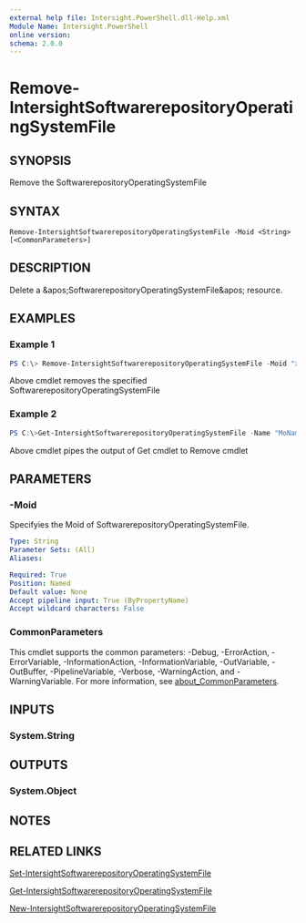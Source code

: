 ```yaml
---
external help file: Intersight.PowerShell.dll-Help.xml
Module Name: Intersight.PowerShell
online version:
schema: 2.0.0
---
```


# Remove-IntersightSoftwarerepositoryOperatingSystemFile

## SYNOPSIS
Remove the SoftwarerepositoryOperatingSystemFile

## SYNTAX

```
Remove-IntersightSoftwarerepositoryOperatingSystemFile -Moid <String> [<CommonParameters>]
```

## DESCRIPTION
Delete a &amp;apos;SoftwarerepositoryOperatingSystemFile&amp;apos; resource.

## EXAMPLES

### Example 1
```powershell
PS C:\> Remove-IntersightSoftwarerepositoryOperatingSystemFile -Moid "xxxxxxxxxxxxxxxxxxxxxxxxxxx"
```
Above cmdlet removes the specified SoftwarerepositoryOperatingSystemFile 

### Example 2
```powershell
PS C:\>Get-IntersightSoftwarerepositoryOperatingSystemFile -Name "MoName"|  Remove-IntersightSoftwarerepositoryOperatingSystemFile
```
Above cmdlet pipes the output of Get cmdlet to Remove cmdlet

## PARAMETERS

### -Moid
Specifyies the Moid of SoftwarerepositoryOperatingSystemFile.

```yaml
Type: String
Parameter Sets: (All)
Aliases:

Required: True
Position: Named
Default value: None
Accept pipeline input: True (ByPropertyName)
Accept wildcard characters: False
```

### CommonParameters
This cmdlet supports the common parameters: -Debug, -ErrorAction, -ErrorVariable, -InformationAction, -InformationVariable, -OutVariable, -OutBuffer, -PipelineVariable, -Verbose, -WarningAction, and -WarningVariable. For more information, see [about_CommonParameters](http://go.microsoft.com/fwlink/?LinkID=113216).

## INPUTS

### System.String

## OUTPUTS

### System.Object
## NOTES

## RELATED LINKS

[Set-IntersightSoftwarerepositoryOperatingSystemFile](./Set-IntersightSoftwarerepositoryOperatingSystemFile.md)

[Get-IntersightSoftwarerepositoryOperatingSystemFile](./Get-IntersightSoftwarerepositoryOperatingSystemFile.md)

[New-IntersightSoftwarerepositoryOperatingSystemFile](./New-IntersightSoftwarerepositoryOperatingSystemFile.md)

